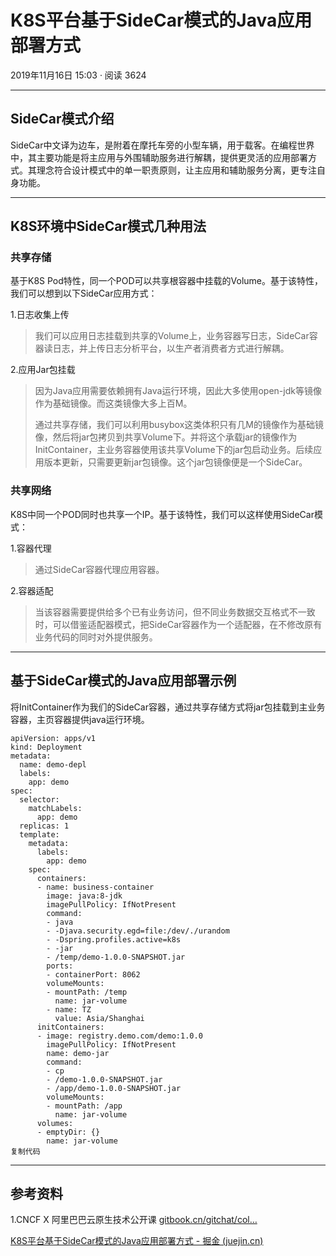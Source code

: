 # K8S平台基于SideCar模式的Java应用部署方式

2019年11月16日 15:03 · 阅读 3624

------

## SideCar模式介绍

SideCar中文译为边车，是附着在摩托车旁的小型车辆，用于载客。在编程世界中，其主要功能是将主应用与外围辅助服务进行解耦，提供更灵活的应用部署方式。其理念符合设计模式中的单一职责原则，让主应用和辅助服务分离，更专注自身功能。

------

## K8S环境中SideCar模式几种用法

### 共享存储

基于K8S Pod特性，同一个POD可以共享根容器中挂载的Volume。基于该特性，我们可以想到以下SideCar应用方式：

1.日志收集上传

> 我们可以应用日志挂载到共享的Volume上，业务容器写日志，SideCar容器读日志，并上传日志分析平台，以生产者消费者方式进行解耦。

2.应用Jar包挂载

> 因为Java应用需要依赖拥有Java运行环境，因此大多使用open-jdk等镜像作为基础镜像。而这类镜像大多上百M。
>
> 通过共享存储，我们可以利用busybox这类体积只有几M的镜像作为基础镜像，然后将jar包拷贝到共享Volume下。并将这个承载jar的镜像作为InitContainer，主业务容器使用该共享Volume下的jar包启动业务。后续应用版本更新，只需要更新jar包镜像。这个jar包镜像便是一个SideCar。

### 共享网络

K8S中同一个POD同时也共享一个IP。基于该特性，我们可以这样使用SideCar模式：

1.容器代理

> 通过SideCar容器代理应用容器。

2.容器适配

> 当该容器需要提供给多个已有业务访问，但不同业务数据交互格式不一致时，可以借鉴适配器模式，把SideCar容器作为一个适配器，在不修改原有业务代码的同时对外提供服务。

------

## 基于SideCar模式的Java应用部署示例

将InitContainer作为我们的SideCar容器，通过共享存储方式将jar包挂载到主业务容器，主页容器提供java运行环境。

```
apiVersion: apps/v1
kind: Deployment
metadata:
  name: demo-depl
  labels:
    app: demo
spec:
  selector:
    matchLabels:
      app: demo
  replicas: 1
  template:
    metadata:
      labels:
        app: demo
    spec:
      containers:
      - name: business-container
        image: java:8-jdk
        imagePullPolicy: IfNotPresent
        command:
        - java
        - -Djava.security.egd=file:/dev/./urandom
        - -Dspring.profiles.active=k8s
        - -jar
        - /temp/demo-1.0.0-SNAPSHOT.jar
        ports:
        - containerPort: 8062
        volumeMounts:
        - mountPath: /temp
          name: jar-volume
        - name: TZ
          value: Asia/Shanghai
      initContainers:
      - image: registry.demo.com/demo:1.0.0
        imagePullPolicy: IfNotPresent
        name: demo-jar
        command:
        - cp
        - /demo-1.0.0-SNAPSHOT.jar
        - /app/demo-1.0.0-SNAPSHOT.jar
        volumeMounts:
        - mountPath: /app
          name: jar-volume
      volumes:
      - emptyDir: {}
        name: jar-volume
复制代码
```

------

## 参考资料

1.CNCF X 阿里巴巴云原生技术公开课 [gitbook.cn/gitchat/col…](https://link.juejin.cn/?target=https%3A%2F%2Fgitbook.cn%2Fgitchat%2Fcolumn%2F5d68b823de93ed72d6eca1bc%2Ftopic%2F5d6dcee2de93ed72d6ed64ae)



[K8S平台基于SideCar模式的Java应用部署方式 - 掘金 (juejin.cn)](https://juejin.cn/post/6844903998382669832)